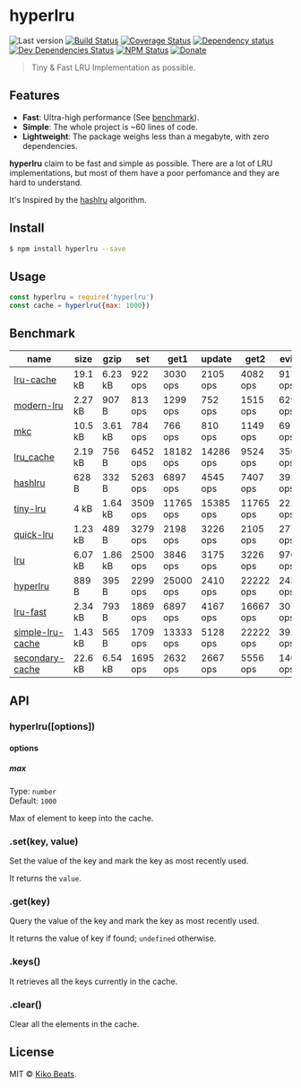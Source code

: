 # hyperlru

![Last version](https://img.shields.io/github/tag/Kikobeats/hyperlru.svg?style=flat-square)
[![Build Status](https://img.shields.io/travis/Kikobeats/hyperlru/master.svg?style=flat-square)](https://travis-ci.org/Kikobeats/hyperlru)
[![Coverage Status](https://img.shields.io/coveralls/Kikobeats/hyperlru.svg?style=flat-square)](https://coveralls.io/github/Kikobeats/hyperlru)
[![Dependency status](https://img.shields.io/david/Kikobeats/hyperlru.svg?style=flat-square)](https://david-dm.org/Kikobeats/hyperlru)
[![Dev Dependencies Status](https://img.shields.io/david/dev/Kikobeats/hyperlru.svg?style=flat-square)](https://david-dm.org/Kikobeats/hyperlru#info=devDependencies)
[![NPM Status](https://img.shields.io/npm/dm/hyperlru.svg?style=flat-square)](https://www.npmjs.org/package/hyperlru)
[![Donate](https://img.shields.io/badge/donate-paypal-blue.svg?style=flat-square)](https://paypal.me/Kikobeats)

> Tiny & Fast LRU Implementation as possible.

## Features

* **Fast**: Ultra-high performance (See [benchmark](#benchmark)).
* **Simple**: The whole project is ~60 lines of code.
* **Lightweight**: The package weighs less than a megabyte, with zero dependencies.

**hyperlru** claim to be fast and simple as possible. There are a lot of LRU implementations, but most of them have a poor perfomance and they are hard to understand.

It's Inspired by the [hashlru](https://github.com/dominictarr/hashlru) algorithm.

## Install

```bash
$ npm install hyperlru --save
```

## Usage

```js
const hyperlru = require('hyperlru')
const cache = hyperlru({max: 1000})
```

## Benchmark

| name                                                | size    | gzip    | set      | get1      | update    | get2      | evict    |
|-----------------------------------------------------|---------|---------|----------|-----------|-----------|-----------|----------|
| [lru-cache](https://npm.im/lru-cache)               | 19.1 kB | 6.23 kB | 922 ops  | 3030 ops  | 2105 ops  | 4082 ops  | 917 ops  |
| [modern-lru](https://npm.im/modern-lru)             | 2.27 kB | 907 B   | 813 ops  | 1299 ops  | 752 ops   | 1515 ops  | 629 ops  |
| [mkc](https://npm.im/mkc)                           | 10.5 kB | 3.61 kB | 784 ops  | 766 ops   | 810 ops   | 1149 ops  | 697 ops  |
| [lru_cache](https://npm.im/lru_cache)               | 2.19 kB | 756 B   | 6452 ops | 18182 ops | 14286 ops | 9524 ops  | 3509 ops |
| [hashlru](https://npm.im/hashlru)                   | 628 B   | 332 B   | 5263 ops | 6897 ops  | 4545 ops  | 7407 ops  | 3922 ops |
| [tiny-lru](https://npm.im/tiny-lru)                 | 4 kB    | 1.64 kB | 3509 ops | 11765 ops | 15385 ops | 11765 ops | 2222 ops |
| [quick-lru](https://npm.im/quick-lru)               | 1.23 kB | 489 B   | 3279 ops | 2198 ops  | 3226 ops  | 2105 ops  | 2778 ops |
| [lru](https://npm.im/lru)                           | 6.07 kB | 1.86 kB | 2500 ops | 3846 ops  | 3175 ops  | 3226 ops  | 976 ops  |
| [hyperlru](https://npm.im/hyperlru)                 | 889 B   | 395 B   | 2299 ops | 25000 ops | 2410 ops  | 22222 ops | 2439 ops |
| [lru-fast](https://npm.im/lru-fast)                 | 2.34 kB | 793 B   | 1869 ops | 6897 ops  | 4167 ops  | 16667 ops | 3077 ops |
| [simple-lru-cache](https://npm.im/simple-lru-cache) | 1.43 kB | 565 B   | 1709 ops | 13333 ops | 5128 ops  | 22222 ops | 3922 ops |
| [secondary-cache](https://npm.im/secondary-cache)   | 22.6 kB | 6.54 kB | 1695 ops | 2632 ops  | 2667 ops  | 5556 ops  | 1408 ops |

## API

### hyperlru([options])

#### options

##### max

Type: `number`<br>
Default: `1000`

Max of element to keep into the cache.

### .set(key, value)

Set the value of the key and mark the key as most recently used.

It returns the `value`.

### .get(key)

Query the value of the key and mark the key as most recently used.

It returns the value of key if found; `undefined` otherwise.

### .keys()

It retrieves all the keys currently in the cache.

### .clear()

Clear all the elements in the cache.

## License

MIT © [Kiko Beats](https://github.com/Kikobeats).
